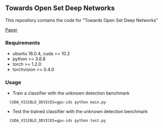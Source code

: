## Towards Open Set Deep Networks

This repository contains the code for "Towards Open Set Deep Networks”

[Paper](https://arxiv.org/abs/1511.06233)

### Requirements
* ubuntu 18.0.4, cuda >= 10.2
* python >= 3.6.8
* torch >= 1.2.0
* torchvision >= 0.4.0 

### Usage

* Train a classifier with the unknown detection benchmark

``` 
  CUDA_VISIBLE_DEVICES=gpu-ids python main.py
```


* Test the trained classifier with the unknown detection benchmark

```
  CUDA_VISIBLE_DEVICES=gpu-ids python test.py
```

